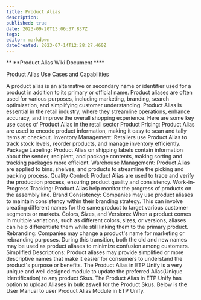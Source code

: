```yaml
---
title: Product Alias
description: 
published: true
date: 2023-09-20T13:06:37.837Z
tags: 
editor: markdown
dateCreated: 2023-07-14T12:28:27.460Z
---
```


**                            **Product Alias Wiki Document ****

Product Alias Use Cases and Capabilities

A product alias is an alternative or secondary name or identifier used for a product in addition to its primary or official name. Product aliases are often used for various purposes, including marketing, branding, search optimization, and simplifying customer understanding.
Product Alias is essential in the retail industry, where they streamline operations, enhance accuracy, and improve the overall shopping experience. Here are some key use cases of Product Alias in the retail sector
Product Pricing: Product Alias are used to encode product information, making it easy to scan and tally items at checkout.
Inventory Management: Retailers use Product Alias to track stock levels, reorder products, and manage inventory efficiently.
Package Labeling: Product Alias on shipping labels contain information about the sender, recipient, and package contents, making sorting and tracking packages more efficient.
Warehouse Management: Product Alias are applied to bins, shelves, and products to streamline the picking and packing process.
Quality Control: Product Alias are used to trace and verify the production process, ensuring product quality and consistency.
Work-in-Progress Tracking: Product Alias help monitor the progress of products on the assembly line.
Brand Consistency: Companies may use product aliases to maintain consistency within their branding strategy. This can involve creating different names for the same product to target various customer segments or markets.
Colors, Sizes, and Versions: When a product comes in multiple variations, such as different colors, sizes, or versions, aliases can help differentiate them while still linking them to the primary product.
Rebranding: Companies may change a product's name for marketing or rebranding purposes. During this transition, both the old and new names may be used as product aliases to minimize confusion among customers.
Simplified Descriptions: Product aliases may provide simplified or more descriptive names that make it easier for consumers to understand the product's purpose or benefits.
The Product Alias in ETP Unify is a very unique and well designed module to update the preferred Alias(Unique Identification) to any product Skus.
The Product Alias in ETP Unify has option to upload Aliases in bulk aswell for the Product Skus.
Below is the User Manual to user Product Alias Module in ETP Unify.
